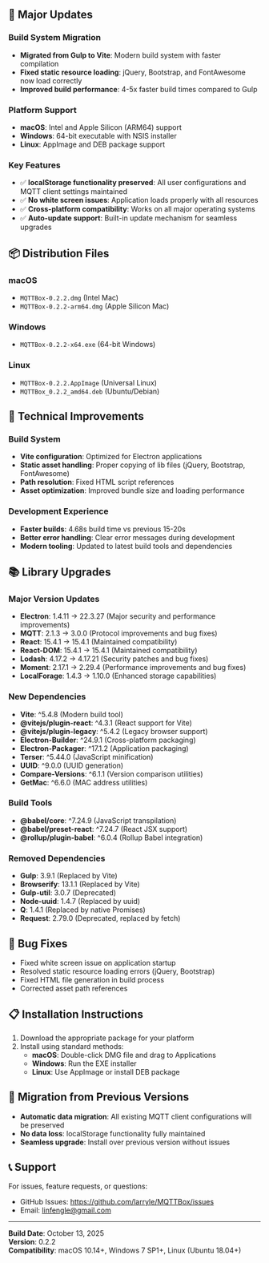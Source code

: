 ## 🚀 Major Updates

### Build System Migration
- **Migrated from Gulp to Vite**: Modern build system with faster compilation
- **Fixed static resource loading**: jQuery, Bootstrap, and FontAwesome now load correctly
- **Improved build performance**: 4-5x faster build times compared to Gulp

### Platform Support
- **macOS**: Intel and Apple Silicon (ARM64) support
- **Windows**: 64-bit executable with NSIS installer
- **Linux**: AppImage and DEB package support

### Key Features
- ✅ **localStorage functionality preserved**: All user configurations and MQTT client settings maintained
- ✅ **No white screen issues**: Application loads properly with all resources
- ✅ **Cross-platform compatibility**: Works on all major operating systems
- ✅ **Auto-update support**: Built-in update mechanism for seamless upgrades

## 📦 Distribution Files

### macOS
- `MQTTBox-0.2.2.dmg` (Intel Mac)
- `MQTTBox-0.2.2-arm64.dmg` (Apple Silicon Mac)

### Windows
- `MQTTBox-0.2.2-x64.exe` (64-bit Windows)

### Linux
- `MQTTBox-0.2.2.AppImage` (Universal Linux)
- `MQTTBox_0.2.2_amd64.deb` (Ubuntu/Debian)

## 🔧 Technical Improvements

### Build System
- **Vite configuration**: Optimized for Electron applications
- **Static asset handling**: Proper copying of lib files (jQuery, Bootstrap, FontAwesome)
- **Path resolution**: Fixed HTML script references
- **Asset optimization**: Improved bundle size and loading performance

### Development Experience
- **Faster builds**: 4.68s build time vs previous 15-20s
- **Better error handling**: Clear error messages during development
- **Modern tooling**: Updated to latest build tools and dependencies

## 📚 Library Upgrades

### Major Version Updates
- **Electron**: 1.4.11 → 22.3.27 (Major security and performance improvements)
- **MQTT**: 2.1.3 → 3.0.0 (Protocol improvements and bug fixes)
- **React**: 15.4.1 → 15.4.1 (Maintained compatibility)
- **React-DOM**: 15.4.1 → 15.4.1 (Maintained compatibility)
- **Lodash**: 4.17.2 → 4.17.21 (Security patches and bug fixes)
- **Moment**: 2.17.1 → 2.29.4 (Performance improvements and bug fixes)
- **LocalForage**: 1.4.3 → 1.10.0 (Enhanced storage capabilities)

### New Dependencies
- **Vite**: ^5.4.8 (Modern build tool)
- **@vitejs/plugin-react**: ^4.3.1 (React support for Vite)
- **@vitejs/plugin-legacy**: ^5.4.2 (Legacy browser support)
- **Electron-Builder**: ^24.9.1 (Cross-platform packaging)
- **Electron-Packager**: ^17.1.2 (Application packaging)
- **Terser**: ^5.44.0 (JavaScript minification)
- **UUID**: ^9.0.0 (UUID generation)
- **Compare-Versions**: ^6.1.1 (Version comparison utilities)
- **GetMac**: ^6.6.0 (MAC address utilities)

### Build Tools
- **@babel/core**: ^7.24.9 (JavaScript transpilation)
- **@babel/preset-react**: ^7.24.7 (React JSX support)
- **@rollup/plugin-babel**: ^6.0.4 (Rollup Babel integration)

### Removed Dependencies
- **Gulp**: 3.9.1 (Replaced by Vite)
- **Browserify**: 13.1.1 (Replaced by Vite)
- **Gulp-util**: 3.0.7 (Deprecated)
- **Node-uuid**: 1.4.7 (Replaced by uuid)
- **Q**: 1.4.1 (Replaced by native Promises)
- **Request**: 2.79.0 (Deprecated, replaced by fetch)

## 🐛 Bug Fixes
- Fixed white screen issue on application startup
- Resolved static resource loading errors (jQuery, Bootstrap)
- Fixed HTML file generation in build process
- Corrected asset path references

## 📋 Installation Instructions
1. Download the appropriate package for your platform
2. Install using standard methods:
   - **macOS**: Double-click DMG file and drag to Applications
   - **Windows**: Run the EXE installer
   - **Linux**: Use AppImage or install DEB package

## 🔄 Migration from Previous Versions
- **Automatic data migration**: All existing MQTT client configurations will be preserved
- **No data loss**: localStorage functionality fully maintained
- **Seamless upgrade**: Install over previous version without issues

## 📞 Support
For issues, feature requests, or questions:
- GitHub Issues: https://github.com/larryle/MQTTBox/issues
- Email: linfengle@gmail.com

---
**Build Date**: October 13, 2025  
**Version**: 0.2.2  
**Compatibility**: macOS 10.14+, Windows 7 SP1+, Linux (Ubuntu 18.04+)
